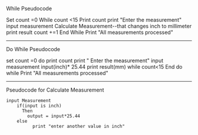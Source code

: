 
While Pseudocode 

Set count =0
While count <15
	Print count 
	print "Enter the measurement"
	input measurement
	Calculate Measurement--that changes inch to millimeter
	print result
 	count +=1
End While
Print "All measurements processed"

----------------------------------------------------------------

Do While Pseudocode 


set count =0
do 
	print count
	print " Enter the measurement"
	input measurement
	input(inch)* 25.44 
	print result(mm)
	while count<15
End do while
Print "All measurements processed"

-----------------------------------------------------------------
Pseudocode for Calculate Measurement

  
	input Measurement
 		if(input is inch)
		  Then 
		    output = input*25.44 
   		else
		      print "enter another value in inch" 


         



	